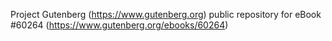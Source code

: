 Project Gutenberg (https://www.gutenberg.org) public repository for eBook #60264 (https://www.gutenberg.org/ebooks/60264)
